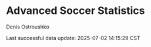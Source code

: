 # Advanced Soccer Statistics
Denis Ostroushko

<!-- gfm -->

Last successful data update: 2025-07-02 14:15:29 CST
